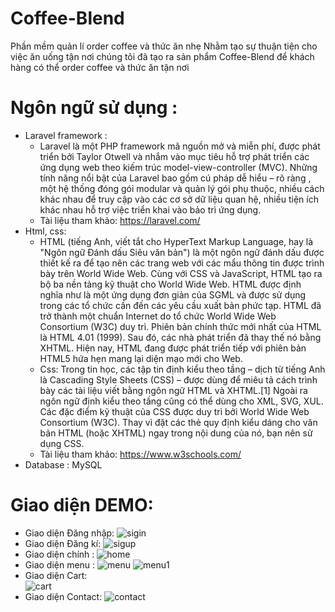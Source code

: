 # Coffee-Blend
Phần mềm quản lí order coffee và thức ăn nhẹ 
Nhằm tạo sự thuận tiện cho việc ăn uống tận nơi chúng tôi đã tạo ra sản phẩm Coffee-Blend để khách hàng có thể order coffee và thức ăn tận nơi

# Ngôn ngữ sử dụng : 
 - Laravel framework :
   + Laravel là một PHP framework  mã nguồn mở và miễn phí, được phát triển bởi Taylor Otwell và nhắm vào mục tiêu hỗ trợ phát triển các ứng dụng web theo kiếm trúc model-view-controller (MVC). Những tính năng nổi bật của Laravel bao gồm cú pháp dễ hiểu – rõ ràng , một hệ thống đóng gói modular và quản lý gói phụ thuộc, nhiều cách khác nhau để truy cập vào các cơ sở dữ liệu quan hệ, nhiều tiện ích khác nhau hỗ trợ việc triển khai vào bảo trì ứng dụng.
   + Tài liệu tham khảo: https://laravel.com/
 - Html, css: 
    + HTML (tiếng Anh, viết tắt cho HyperText Markup Language, hay là "Ngôn ngữ Đánh dấu Siêu văn bản") là một ngôn ngữ đánh dấu được thiết kế ra để tạo nên các trang web với các mẩu thông tin được trình bày trên World Wide Web. Cùng với CSS và JavaScript, HTML tạo ra bộ ba nền tảng kỹ thuật cho World Wide Web. HTML được định nghĩa như là một ứng dụng đơn giản của SGML và được sử dụng trong các tổ chức cần đến các yêu cầu xuất bản phức tạp. HTML đã trở thành một chuẩn Internet do tổ chức World Wide Web Consortium (W3C) duy trì. Phiên bản chính thức mới nhất của HTML là HTML 4.01 (1999). Sau đó, các nhà phát triển đã thay thế nó bằng XHTML. Hiện nay, HTML đang được phát triển tiếp với phiên bản HTML5 hứa hẹn mang lại diện mạo mới cho Web.
    + Css: Trong tin học, các tập tin định kiểu theo tầng – dịch từ tiếng Anh là Cascading Style Sheets (CSS) – được dùng để miêu tả cách trình bày các tài liệu viết bằng ngôn ngữ HTML và XHTML.[1] Ngoài ra ngôn ngữ định kiểu theo tầng cũng có thể dùng cho XML, SVG, XUL. Các đặc điểm kỹ thuật của CSS được duy trì bởi World Wide Web Consortium (W3C). Thay vì đặt các thẻ quy định kiểu dáng cho văn bản HTML (hoặc XHTML) ngay trong nội dung của nó, bạn nên sử dụng CSS.
    + Tài liệu tham khảo: https://www.w3schools.com/
 - Database : MySQL
 
# Giao diện DEMO: 
- Giao diện Đăng nhập: 
![sigin](https://user-images.githubusercontent.com/44812898/84788712-a0ffa180-b019-11ea-834f-fd1a878f2b5b.PNG)
- Giao diện Đăng kí: 
![sigup](https://user-images.githubusercontent.com/44812898/84788727-a4932880-b019-11ea-9824-c8a869bd62d7.PNG)
- Giao diện chính : 
![home](https://user-images.githubusercontent.com/44812898/84787300-05b9fc80-b018-11ea-8e72-e56862ff5614.PNG)
- Giao diện menu : 
![menu](https://user-images.githubusercontent.com/44812898/84787679-7bbe6380-b018-11ea-881b-8e3b93089b28.PNG)
![menu1](https://user-images.githubusercontent.com/44812898/84787876-af998900-b018-11ea-874e-86ee94d76011.PNG)
- Giao diện Cart:  
![cart](https://user-images.githubusercontent.com/44812898/84788184-0dc66c00-b019-11ea-9640-e5b0379912f5.PNG)
- Giao diện Contact: 
![contact](https://user-images.githubusercontent.com/44812898/84788387-48c89f80-b019-11ea-951d-557f0e041042.PNG)

